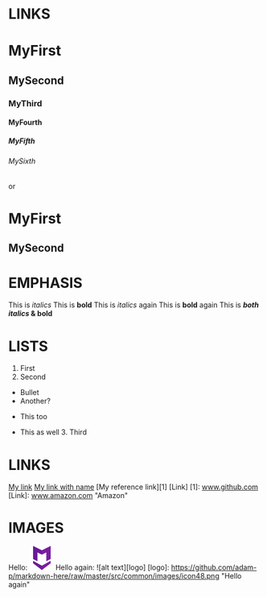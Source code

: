 **LINKS**
===

# MyFirst
## MySecond
### MyThird
#### MyFourth
##### MyFifth
###### MySixth

or

MyFirst
===
MySecond
---


**EMPHASIS**
===

This is *italics*
This is **bold**
This is _italics_ again
This is __bold__ again
This is __*both* _italics_ & **bold**__


**LISTS**
===

1. First
2. Second
  * Bullet
* Another?
+ This too
- This as well
  3. Third


**LINKS**
===

   [My link](www.google.com)
   [My link with name](www.google.com "MyName")
   [My reference link][1]
   [Link]
[1]: www.github.com
[Link]: www.amazon.com "Amazon"


**IMAGES**
===
Hello:
![alt image](https://github.com/adam-p/markdown-here/raw/master/src/common/images/icon48.png "Hello")
   Hello again:
![alt text][logo]
[logo]: https://github.com/adam-p/markdown-here/raw/master/src/common/images/icon48.png "Hello again"

